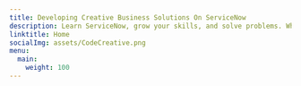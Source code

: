 ```yaml
---
title: Developing Creative Business Solutions On ServiceNow
description: Learn ServiceNow, grow your skills, and solve problems. Whether you are just getting started or are a seasoned veteran, we're here to guide you and help you make the most of the Now Platform.
linktitle: Home
socialImg: assets/CodeCreative.png
menu:
  main:
    weight: 100
---
```

